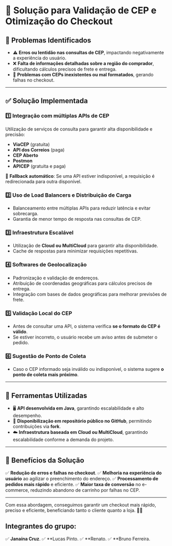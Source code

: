 # 🚀 Solução para Validação de CEP e Otimização do Checkout

## 📌 Problemas Identificados
- ⚠️ **Erros ou lentidão nas consultas de CEP**, impactando negativamente a experiência do usuário.
- ❌ **Falta de informações detalhadas sobre a região do comprador**, dificultando cálculos precisos de frete e entrega.
- 📍 **Problemas com CEPs inexistentes ou mal formatados**, gerando falhas no checkout.

---

## ✅ Solução Implementada
### 1️⃣ **Integração com múltiplas APIs de CEP**
Utilização de serviços de consulta para garantir alta disponibilidade e precisão:
- **ViaCEP** (gratuita)
- **API dos Correios** (paga)
- **CEP Aberto**
- **Postmon**
- **APICEP** (gratuita e paga)

🔁 **Fallback automático**: Se uma API estiver indisponível, a requisição é redirecionada para outra disponível.

### 2️⃣ **Uso de Load Balancers e Distribuição de Carga**
- Balanceamento entre múltiplas APIs para reduzir latência e evitar sobrecarga.
- Garantia de menor tempo de resposta nas consultas de CEP.

### 3️⃣ **Infraestrutura Escalável**
- Utilização de **Cloud ou MultiCloud** para garantir alta disponibilidade.
- Cache de respostas para minimizar requisições repetitivas.

### 4️⃣ **Softwares de Geolocalização**
- Padronização e validação de endereços.
- Atribuição de coordenadas geográficas para cálculos precisos de entrega.
- Integração com bases de dados geográficas para melhorar previsões de frete.

### 5️⃣ **Validação Local do CEP**
- Antes de consultar uma API, o sistema verifica **se o formato do CEP é válido**.
- Se estiver incorreto, o usuário recebe um aviso antes de submeter o pedido.

### 6️⃣ **Sugestão de Ponto de Coleta**
- Caso o CEP informado seja inválido ou indisponível, o sistema sugere **o ponto de coleta mais próximo**.

---

## 🔧 Ferramentas Utilizadas
- 🖥 **API desenvolvida em Java**, garantindo escalabilidade e alto desempenho.
- 🔄 **Disponibilização em repositório público no GitHub**, permitindo contribuições via **fork**.
- ☁️ **Infraestrutura baseada em Cloud ou MultiCloud**, garantindo escalabilidade conforme a demanda do projeto.

---

## 🎯 Benefícios da Solução
✅ **Redução de erros e falhas no checkout**.
✅ **Melhoria na experiência do usuário** ao agilizar o preenchimento do endereço.
✅ **Processamento de pedidos mais rápido** e eficiente.
✅ **Maior taxa de conversão** no e-commerce, reduzindo abandono de carrinho por falhas no CEP.

---

Com essa abordagem, conseguimos garantir um checkout mais rápido, preciso e eficiente, beneficiando tanto o cliente quanto a loja. 🚀😊

##  Integrantes do grupo: 
✅ **Janaína Cruz**.
✅ **Lucas Pinto.
✅ **Renato.
✅ **Bruno Ferreira.









